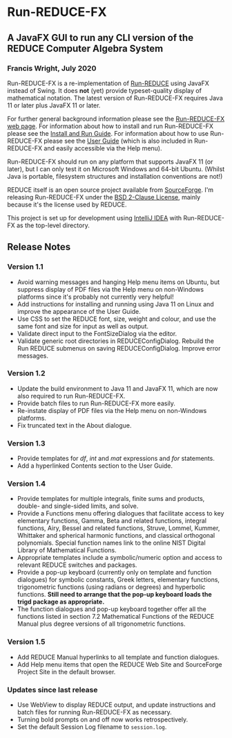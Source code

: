 # Run-REDUCE-FX

## A JavaFX GUI to run any CLI version of the REDUCE Computer Algebra System

### Francis Wright, July 2020

Run-REDUCE-FX is a re-implementation of
[Run-REDUCE](https://fjwright.github.io/Run-REDUCE/) using JavaFX
instead of Swing.  It does **not** (yet) provide typeset-quality
display of mathematical notation.  The latest version of Run-REDUCE-FX
requires Java 11 or later plus JavaFX 11 or later.

For further general background information please see the
[Run-REDUCE-FX web page](https://fjwright.github.io/Run-REDUCE-FX/).
For information about how to install and run Run-REDUCE-FX please see
the [Install and Run
Guide](https://fjwright.github.io/Run-REDUCE-FX/InstallAndRun.html).
For information about how to use Run-REDUCE-FX please see the [User
Guide](https://fjwright.github.io/Run-REDUCE-FX/UserGuide.html) (which
is also included in Run-REDUCE-FX and easily accessible via the Help
menu).

Run-REDUCE-FX should run on any platform that supports JavaFX 11 (or
later), but I can only test it on Microsoft Windows and 64-bit Ubuntu.
(Whilst Java is portable, filesystem structures and installation
conventions are not!)

REDUCE itself is an open source project available from
[SourceForge](https://sourceforge.net/projects/reduce-algebra/).  I'm
releasing Run-REDUCE-FX under the [BSD 2-Clause License](LICENSE),
mainly because it's the license used by REDUCE.

This project is set up for development using [IntelliJ
IDEA](https://www.jetbrains.com/idea/) with Run-REDUCE-FX as the
top-level directory.

## Release Notes

### Version 1.1

* Avoid warning messages and hanging Help menu items on Ubuntu, but
  suppress display of PDF files via the Help menu on non-Windows
  platforms since it's probably not currently very helpful!
* Add instructions for installing and running using Java 11 on Linux
  and improve the appearance of the User Guide.
* Use CSS to set the REDUCE font, size, weight and colour, and use the
  same font and size for input as well as output.
* Validate direct input to the FontSizeDialog via the editor.
* Validate generic root directories in REDUCEConfigDialog.  Rebuild
  the Run REDUCE submenus on saving REDUCEConfigDialog.  Improve error
  messages.

### Version 1.2

* Update the build environment to Java 11 and JavaFX 11, which are now
  also required to run Run-REDUCE-FX.
* Provide batch files to run Run-REDUCE-FX more easily.
* Re-instate display of PDF files via the Help menu on non-Windows
  platforms.
* Fix truncated text in the About dialogue.

### Version 1.3

* Provide templates for *df*, *int* and *mat* expressions and *for*
  statements.
* Add a hyperlinked Contents section to the User Guide.

### Version 1.4

* Provide templates for multiple integrals, finite sums and products,
  double- and single-sided limits, and solve.
* Provide a Functions menu offering dialogues that facilitate access
  to key elementary functions, Gamma, Beta and related functions,
  integral functions, Airy, Bessel and related functions, Struve,
  Lommel, Kummer, Whittaker and spherical harmonic functions, and
  classical orthogonal polynomials.  Special function names link to
  the online NIST Digital Library of Mathematical Functions.
* Appropriate templates include a symbolic/numeric option and access
  to relevant REDUCE switches and packages.
* Provide a pop-up keyboard (currently only on template and function
  dialogues) for symbolic constants, Greek letters, elementary
  functions, trigonometric functions (using radians or degrees) and
  hyperbolic functions.  **Still need to arrange that the pop-up
  keyboard loads the trigd package as appropriate.**
* The function dialogues and pop-up keyboard together offer all the
  functions listed in section 7.2 Mathematical Functions of the REDUCE
  Manual plus degree versions of all trigonometric functions.

### Version 1.5

* Add REDUCE Manual hyperlinks to all template and function dialogues.
* Add Help menu items that open the REDUCE Web Site and SourceForge
  Project Site in the default browser.

### Updates since last release

* Use WebView to display REDUCE output, and update instructions and batch files
  for running Run-REDUCE-FX as necessary.
* Turning bold prompts on and off now works retrospectively.
* Set the default Session Log filename to `session.log`.
